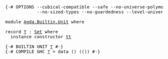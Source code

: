 <pre class="Agda"><a id="1" class="Symbol">{-#</a> <a id="5" class="Keyword">OPTIONS</a> <a id="13" class="Pragma">--cubical-compatible</a> <a id="34" class="Pragma">--safe</a> <a id="41" class="Pragma">--no-universe-polymorphism</a>
            <a id="80" class="Pragma">--no-sized-types</a> <a id="97" class="Pragma">--no-guardedness</a> <a id="114" class="Pragma">--level-universe</a> <a id="131" class="Symbol">#-}</a>

<a id="136" class="Keyword">module</a> <a id="143" href="Agda.Builtin.Unit.html" class="Module">Agda.Builtin.Unit</a> <a id="161" class="Keyword">where</a>

<a id="168" class="Keyword">record</a> <a id="⊤"></a><a id="175" href="Agda.Builtin.Unit.html#175" class="Record">⊤</a> <a id="177" class="Symbol">:</a> <a id="179" href="Agda.Primitive.html#388" class="Primitive">Set</a> <a id="183" class="Keyword">where</a>
  <a id="191" class="Keyword">instance</a> <a id="200" class="Keyword">constructor</a> <a id="tt"></a><a id="212" href="Agda.Builtin.Unit.html#212" class="InductiveConstructor">tt</a>

<a id="216" class="Symbol">{-#</a> <a id="220" class="Keyword">BUILTIN</a> <a id="228" class="Keyword">UNIT</a> <a id="233" href="Agda.Builtin.Unit.html#175" class="Record">⊤</a> <a id="235" class="Symbol">#-}</a>
<a id="239" class="Symbol">{-#</a> <a id="243" class="Keyword">COMPILE</a> <a id="251" class="Keyword">GHC</a> <a id="255" href="Agda.Builtin.Unit.html#175" class="Record">⊤</a> <a id="257" class="Pragma">=</a> <a id="259" class="Pragma">data</a> <a id="264" class="Pragma">()</a> <a id="267" class="Pragma">(())</a> <a id="272" class="Symbol">#-}</a>
</pre>